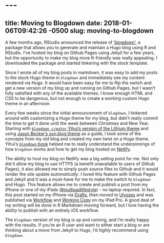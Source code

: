 # ---
title: Moving to Blogdown
date: 2018-01-06T09:42:26 -0500
slug: moving-to-blogdown
---

A few months ago, RStudio announced the release of [’blogdown'](https://github.com/rstudio/blogdown), a package that allows you to generate and maintain a Hugo blog using R and RStudio. I’ve hosted my blog on Github Pages using Jekyll for a few years, but the opportunity to make my blog more R-friendly was really appealing. I downloaded the package and started tinkering with the stock template. 

Since I wrote all of my blog posts in markdown, it was easy to add my posts to the stock Hugo theme in `blogdown`  and immediately see my content rendered via Hugo. It would have been easy for me to flip the switch and get a new version of my blog up and running on Github Pages, but I wasn’t fully satisfied with any of the available themes. I know enough HTML and CSS to be dangerous, but not enough to create a working custom Hugo theme in an afternoon. 

Every few weeks since the initial announcement of `blogdown`, I tinkered around with customizing a Hugo theme for my blog, but didn’t really commit the time to get it done until the week between Christmas and New Year. Starting with [`blogdown creator` Yihui’s version of the Lithium theme](https://github.com/yihui/hugo-lithium-theme) and using [Jason Becker’s son.blog theme](https://github.com/jsonbecker/jsonbecker-hugo) as a guide, I took some of the concepts from my old blog and created my own twist on a Hugo theme. Yihui’s [`blogdown` book](https://bookdown.org/yihui/blogdown/) helped me to really understand the underpinnings of how `blogdown` works and how to get my blog hosted on [Netlify](http://www.netlify.com). 

The ability to host my blog on Netlify was a big selling point for me. Not only did it allow my blog to use HTTPS (a benefit unavailable to users of Github Pages), it also allowed me to simply push source files to Github and it would render the site update _automatically_. I loved this feature with Github Pages and Jekyll and it was a must-have for me to make the switch to `blogdown` and Hugo. This feature allows me to create and publish a post from my iPhone or one of my iPads ([\#multipadlifestyle](https://www.relay.fm/cortex/27)) - no laptop required. In fact, this post started on my iPhone via [Drafts](https://agiletortoise.com/drafts/), then moved to [Ulysses](https://ulyssesapp.com) and was published via [Workflow](https://workflow.is) and [Working Copy](https://workingcopyapp.com) on my iPad Pro. A good deal of my writing will be done in R Markdown moving forward, but I love having the ability to publish with an entirely iOS workflow. 

The `blogdown` version of my blog is up and running, and I’m really happy with the results. If you’re an R user and want to either start a blog or are thinking about a move from Jekyll to Hugo, I’d _highly_ recommend using `blogdown`.